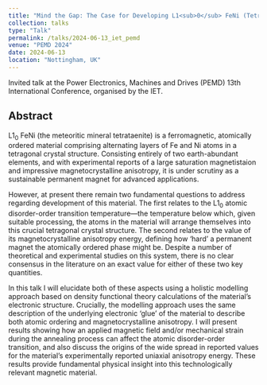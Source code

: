 ```yaml
---
title: "Mind the Gap: The Case for Developing L1<sub>0</sub> FeNi (Tetrataenite) as a ‘Hard’ Permanent Magnet"
collection: talks
type: "Talk"
permalink: /talks/2024-06-13_iet_pemd
venue: "PEMD 2024"
date: 2024-06-13
location: "Nottingham, UK"
---
```


Invited talk at the Power Electronics, Machines and Drives (PEMD) 13th International Conference, organised by the IET.

<h2>Abstract</h2>
L1<sub>0</sub> FeNi (the meteoritic mineral tetrataenite) is a ferromagnetic, atomically ordered material comprising alternating layers of Fe and Ni atoms in a tetragonal crystal structure. Consisting entirely of two earth-abundant elements, and with experimental reports of a large saturation magnetistaion and impressive magnetocrystalline anisotropy, it is under scrutiny as a sustainable permanent magnet for advanced applications.

However, at present there remain two fundamental questions to address regarding development of this material. The first relates to the L1<sub>0</sub> atomic disorder-order transition temperature—the temperature below which, given suitable processing, the atoms in the material will arrange themselves into this crucial tetragonal crystal structure. The second relates to the value of its magnetocrystalline anisotropy energy, defining how ‘hard’ a permanent magnet the atomically ordered phase might be. Despite a number of theoretical and experimental studies on this system, there is no clear consensus in the literature on an exact value for either of these two key quantities.

In this talk I will elucidate both of these aspects using a holistic modelling approach based on density functional theory calculations of the material’s electronic structure. Crucially, the modelling approach uses the same description of the underlying electronic ‘glue’ of the material to describe both atomic ordering and magnetocrystalline anisotropy. I will present results showing how an applied magnetic field and/or mechanical strain during the annealing process can affect the atomic disorder-order transition, and also discuss the origins of the wide spread in reported values for the material’s experimentally reported uniaxial anisotropy energy. These results provide fundamental physical insight into this technologically relevant magnetic material.

